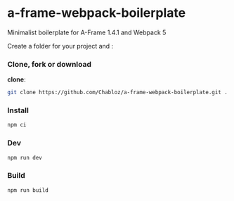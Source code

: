 # a-frame-webpack-boilerplate
Minimalist boilerplate for A-Frame 1.4.1 and Webpack 5

Create a folder for your project and :

### Clone, fork or download
**clone**:
```sh
git clone https://github.com/Chabloz/a-frame-webpack-boilerplate.git .
```
### Install
```sh
npm ci
```
### Dev
```sh
npm run dev
```
### Build
```sh
npm run build
```
